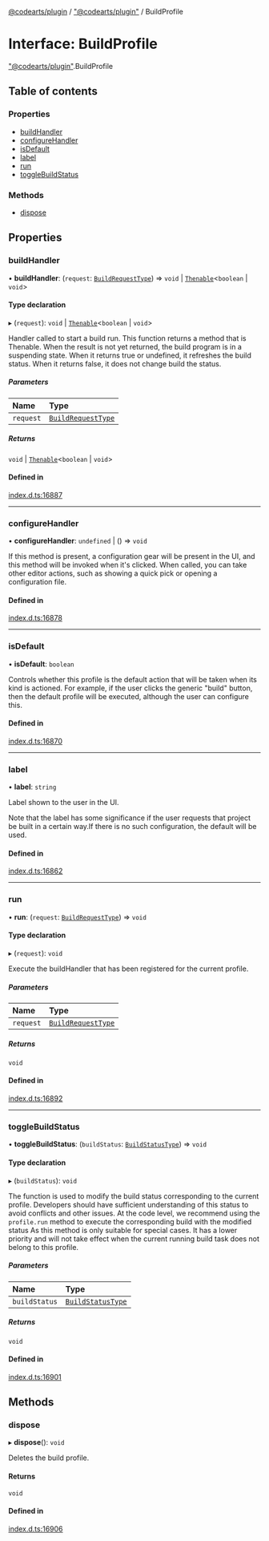 [@codearts/plugin](../README.md) / ["@codearts/plugin"](../modules/_codearts_plugin_.md) / BuildProfile

# Interface: BuildProfile

["@codearts/plugin"](../modules/_codearts_plugin_.md).BuildProfile

## Table of contents

### Properties

- [buildHandler](codearts_plugin_.BuildProfile.md#buildhandler)
- [configureHandler](codearts_plugin_.BuildProfile.md#configurehandler)
- [isDefault](codearts_plugin_.BuildProfile.md#isdefault)
- [label](codearts_plugin_.BuildProfile.md#label)
- [run](codearts_plugin_.BuildProfile.md#run)
- [toggleBuildStatus](codearts_plugin_.BuildProfile.md#togglebuildstatus)

### Methods

- [dispose](codearts_plugin_.BuildProfile.md#dispose)

## Properties

### buildHandler

• **buildHandler**: (`request`: [`BuildRequestType`](../enums/codearts_plugin_.BuildRequestType.md)) => `void` \| [`Thenable`](Thenable.md)<`boolean` \| `void`\>

#### Type declaration

▸ (`request`): `void` \| [`Thenable`](Thenable.md)<`boolean` \| `void`\>

Handler called to start a build run.
This function returns a method that is Thenable.
When the result is not yet returned, the build program is in a suspending state.
When it returns true or undefined, it refreshes the build status.
When it returns false, it does not change build the status.

##### Parameters

| Name | Type |
| :------ | :------ |
| `request` | [`BuildRequestType`](../enums/codearts_plugin_.BuildRequestType.md) |

##### Returns

`void` \| [`Thenable`](Thenable.md)<`boolean` \| `void`\>

#### Defined in

[index.d.ts:16887](https://github.com/shuyaqian/cloudide-plugin-api/blob/3fbdd11/index.d.ts#L16887)

___

### configureHandler

• **configureHandler**: `undefined` \| () => `void`

If this method is present, a configuration gear will be present in the
UI, and this method will be invoked when it's clicked. When called,
you can take other editor actions, such as showing a quick pick or
opening a configuration file.

#### Defined in

[index.d.ts:16878](https://github.com/shuyaqian/cloudide-plugin-api/blob/3fbdd11/index.d.ts#L16878)

___

### isDefault

• **isDefault**: `boolean`

Controls whether this profile is the default action that will
be taken when its kind is actioned. For example, if the user clicks
the generic "build" button, then the default profile will be executed,
although the user can configure this.

#### Defined in

[index.d.ts:16870](https://github.com/shuyaqian/cloudide-plugin-api/blob/3fbdd11/index.d.ts#L16870)

___

### label

• **label**: `string`

Label shown to the user in the UI.

Note that the label has some significance if the user requests that
project be built in a certain way.If there is no such configuration,
the default will be used.

#### Defined in

[index.d.ts:16862](https://github.com/shuyaqian/cloudide-plugin-api/blob/3fbdd11/index.d.ts#L16862)

___

### run

• **run**: (`request`: [`BuildRequestType`](../enums/codearts_plugin_.BuildRequestType.md)) => `void`

#### Type declaration

▸ (`request`): `void`

Execute the buildHandler that has been registered for the current profile.

##### Parameters

| Name | Type |
| :------ | :------ |
| `request` | [`BuildRequestType`](../enums/codearts_plugin_.BuildRequestType.md) |

##### Returns

`void`

#### Defined in

[index.d.ts:16892](https://github.com/shuyaqian/cloudide-plugin-api/blob/3fbdd11/index.d.ts#L16892)

___

### toggleBuildStatus

• **toggleBuildStatus**: (`buildStatus`: [`BuildStatusType`](../enums/codearts_plugin_.BuildStatusType.md)) => `void`

#### Type declaration

▸ (`buildStatus`): `void`

The function is used to modify the build status corresponding to the current profile.
Developers should have sufficient understanding of this status to avoid conflicts and other issues.
At the code level, we recommend using the `profile.run` method to execute the corresponding build with the modified status
As this method is only suitable for special cases.
It has a lower priority and will not take effect when the current running build task does not belong to this profile.

##### Parameters

| Name | Type |
| :------ | :------ |
| `buildStatus` | [`BuildStatusType`](../enums/codearts_plugin_.BuildStatusType.md) |

##### Returns

`void`

#### Defined in

[index.d.ts:16901](https://github.com/shuyaqian/cloudide-plugin-api/blob/3fbdd11/index.d.ts#L16901)

## Methods

### dispose

▸ **dispose**(): `void`

Deletes the build profile.

#### Returns

`void`

#### Defined in

[index.d.ts:16906](https://github.com/shuyaqian/cloudide-plugin-api/blob/3fbdd11/index.d.ts#L16906)
